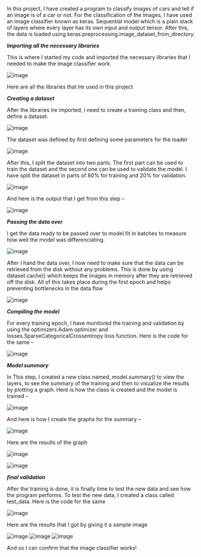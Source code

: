 In this project, I have created a program to classify images of cars and tell if an image is of a car or not.
For the classification of the images, I have used an image classifier known as keras.
Sequential model which is a plain stack of layers where every layer has its own input and output tensor.
After this, the data is loaded using keras.preprocessing.image_dataset_from_directory.

***Importing all the necessary libraries***

This is where I started my code and imported the necessary libraries that I needed to make the image classifier work. 

![image](https://user-images.githubusercontent.com/79290729/188218499-f9e62907-6859-4347-815b-34a5ef4db97b.png)

Here are all the libraries that Ire used in this project


***Creating a dataset***

After the libraries Ire imported, I need to create a training class and then, define a dataset.


![image](https://user-images.githubusercontent.com/79290729/188224711-6912f718-daaf-4e14-a493-87f1ccf47b73.png)


The dataset was defined by first defining some parameters for the loader


![image](https://user-images.githubusercontent.com/79290729/188224732-c9a1428c-d348-4ced-a1f1-cbe09b09c1c5.png)


After this, I split the dataset into two parts. The first part can be used to train the dataset and the second one can be used to validate the model. I have split the dataset in parts of 80% for training and 20% for validation. 


 ![image](https://user-images.githubusercontent.com/79290729/188230464-f0a552a3-2e19-4ee6-8cd6-755967e8eebc.png)

 
And here is the output that I get from this step – 


![image](https://user-images.githubusercontent.com/79290729/188230575-1e53044d-8831-4812-b34a-6bfe729d65bc.png)


***Passing the data over***


I get the data ready to be passed over to model.fit in batches to measure how well the model was differenciating.


![image](https://user-images.githubusercontent.com/79290729/188234848-1848f35e-2b4f-4931-b046-3b638dfba998.png)


After I hand the data over, I now need to make sure that the data can be retrieved from the disk without any problems. This is done by using dataset.cache() which keeps the images in memory after they are retrieved off the disk. All of this takes place during the first epoch and helps preventing bottlenecks in the data flow


![image](https://user-images.githubusercontent.com/79290729/188234926-cb5525e9-a094-485d-9d2a-db3c5445213d.png)


***Compiling the model***

For every training epoch, I have monitored the training and validation by using the optimizers.Adam optimizer and losses.SparseCategoricalCrossentropy loss function. Here is the code for the same – 
 

![image](https://user-images.githubusercontent.com/79290729/188235499-547a74be-2252-460a-86a4-1e6ee43a7bd4.png)


***Model summary***


In This step, I created a new class named, model.summary() to view the layers, to see the summary of the training and then to visualize the results by plotting a graph. Here is how the class is created and the model is trained – 


![image](https://user-images.githubusercontent.com/79290729/188236676-82a29fb7-42ce-4d16-b12b-40f6a2c94e96.png)


And here is how I create the graphs for the summary – 


![image](https://user-images.githubusercontent.com/79290729/188239750-4044e017-c22c-47f3-b663-d7f69c98280c.png)


Here are the results of the graph


![image](https://user-images.githubusercontent.com/79290729/188239864-4d4b772a-2f81-40cf-a892-511bf09bcf85.png)


![image](https://user-images.githubusercontent.com/79290729/188240019-28375f62-ba10-454a-96e5-eef7a9ee4331.png)


***final validation*** 


After the training is done, it is finally time to test the new data and see how the program performs. To test the new data, I created a class called test_data. Here is the code for the same 


![image](https://user-images.githubusercontent.com/79290729/188240230-5ffdf432-3767-475d-84d7-3826ccb5d22b.png)


Here are the results that I got by giving it a sample image


![image](https://user-images.githubusercontent.com/79290729/188240269-5725cc56-62e6-457f-9f92-1dada7c82486.png)
![image](https://user-images.githubusercontent.com/79290729/188240285-9a5c992f-dc13-4a32-87a6-b4c19b7838c9.png)
![image](https://user-images.githubusercontent.com/79290729/188240330-2cd6e493-7c18-485d-8623-0f76c657a5dc.png)

And so I can confirm that the image classifier works!
